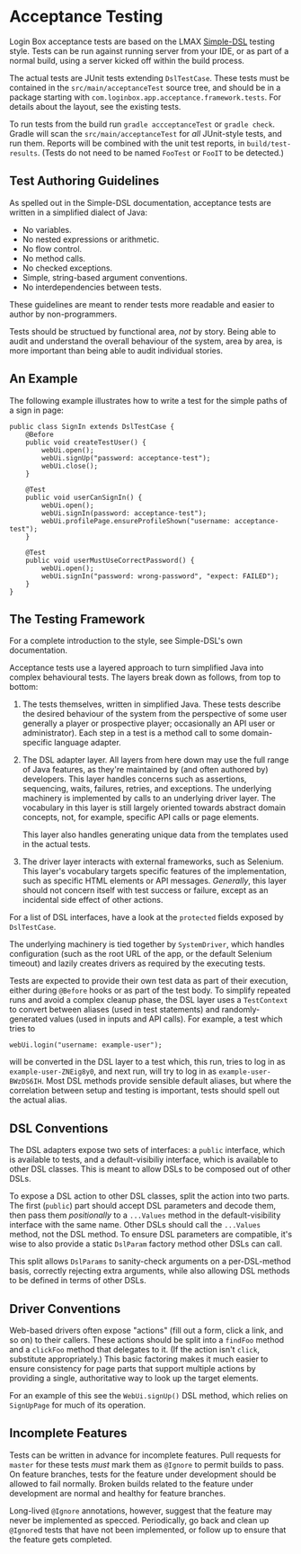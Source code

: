 # Acceptance Testing

Login Box acceptance tests are based on the LMAX [Simple-DSL](https://github.com/LMAX-Exchange/Simple-DSL/wiki) testing style. Tests can be run against running server from your IDE, or as part of a normal build, using a server kicked off within the build process.

The actual tests are JUnit tests extending `DslTestCase`. These tests must be contained in the `src/main/acceptanceTest` source tree, and should be in a package starting with `com.loginbox.app.acceptance.framework.tests`. For details about the layout, see the existing tests.

To run tests from the build run `gradle accceptanceTest` or `gradle check`. Gradle will scan the `src/main/acceptanceTest` for _all_ JUnit-style tests, and run them. Reports will be combined with the unit test reports, in `build/test-results`. (Tests do not need to be named `FooTest` or `FooIT` to be detected.)

## Test Authoring Guidelines

As spelled out in the Simple-DSL documentation, acceptance tests are written in a simplified dialect of Java:

* No variables.
* No nested expressions or arithmetic.
* No flow control.
* No method calls.
* No checked exceptions.
* Simple, string-based argument conventions.
* No interdependencies between tests.

These guidelines are meant to render tests more readable and easier to author by non-programmers.

Tests should be structued by functional area, _not_ by story. Being able to audit and understand the overall behaviour of the system, area by area, is more important than being able to audit individual stories.

## An Example

The following example illustrates how to write a test for the simple paths of a sign in page:

	public class SignIn extends DslTestCase {
		@Before
		public void createTestUser() {
			webUi.open();
			webUi.signUp("password: acceptance-test");
			webUi.close();
		}

		@Test
		public void userCanSignIn() {
			webUi.open();
			webUi.signIn(password: acceptance-test");
			webUi.profilePage.ensureProfileShown("username: acceptance-test");
		}

		@Test
		public void userMustUseCorrectPassword() {
			webUi.open();
			webUi.signIn("password: wrong-password", "expect: FAILED");
		}
	}

## The Testing Framework

For a complete introduction to the style, see Simple-DSL's own documentation.

Acceptance tests use a layered approach to turn simplified Java into complex behavioural tests. The layers break down as follows, from top to bottom:

1. The tests themselves, written in simplified Java. These tests describe the desired behaviour of the system from the perspective of some user generally a player or prospective player; occasionally an API user or administrator). Each step in a test is a method call to some domain-specific language adapter.

2. The DSL adapter layer. All layers from here down may use the full range of  Java features, as they're maintained by (and often authored by) developers. This layer handles concerns such as assertions, sequencing, waits, failures, retries, and exceptions. The underlying machinery is implemented by calls to an underlying driver layer. The vocabulary in this layer is still largely oriented towards abstract domain concepts, not, for example, specific API calls or page elements.

    This layer also handles generating unique data from the templates used in the actual tests.

3. The driver layer interacts with external frameworks, such as Selenium. This layer's vocabulary targets specific features of the implementation, such as specific HTML elements or API messages. _Generally_, this layer should not concern itself with test success or failure, except as an incidental side effect of other actions.

For a list of DSL interfaces, have a look at the `protected` fields exposed by `DslTestCase`.

The underlying machinery is tied together by `SystemDriver`, which handles configuration (such as the root URL of the app, or the default Selenium timeout) and lazily creates drivers as required by the executing tests.

Tests are expected to provide their own test data as part of their execution, either during `@Before` hooks or as part of the test body. To simplify repeated runs and avoid a complex cleanup phase, the DSL layer uses a `TestContext` to convert between aliases (used in test statements) and randomly-generated values (used in inputs and API calls). For example, a test which tries to

	webUi.login("username: example-user");

will be converted in the DSL layer to a test which, this run, tries to log in as `example-user-ZNEig8y0`, and next run, will try to log in as `example-user- BWzDS6IH`. Most DSL methods provide sensible default aliases, but where the correlation between setup and testing is important, tests should spell out the actual alias.

## DSL Conventions

The DSL adapters expose two sets of interfaces: a `public` interface, which is available to tests, and a default-visibiliy interface, which is available to other DSL classes. This is meant to allow DSLs to be composed out of other DSLs.

To expose a DSL action to other DSL classes, split the action into two parts. The first (`public`) part should accept DSL parameters and decode them, then pass them _positionally_ to a `...Values` method in the default-visibility interface with the same name. Other DSLs should call the `...Values` method, not the DSL method. To ensure DSL parameters are compatible, it's wise to also provide a static `DslParam` factory method other DSLs can call.

This split allows `DslParams` to sanity-check arguments on a per-DSL-method basis, correctly rejecting extra arguments, while also allowing DSL methods to be defined in terms of other DSLs.

## Driver Conventions

Web-based drivers often expose "actions" (fill out a form, click a link, and so on) to their callers. These actions should be split into a `findFoo` method and a `clickFoo` method that delegates to it. (If the action isn't `click`, substitute appropriately.) This basic factoring makes it much easier to ensure consistency for page parts that support multiple actions by providing a single, authoritative way to look up the target elements.

For an example of this see the `WebUi.signUp()` DSL method, which relies on `SignUpPage` for much of its operation.

## Incomplete Features

Tests can be written in advance for incomplete features. Pull requests for `master` for these tests _must_ mark them as `@Ignore` to permit builds to pass. On feature branches, tests for the feature under development should be allowed to fail normally. Broken builds related to the feature under development are normal and healthy for feature branches.

Long-lived `@Ignore` annotations, however, suggest that the feature may never be implemented as specced. Periodically, go back and clean up `@Ignore`d tests that have not been implemented, or follow up to ensure that the feature gets completed.
